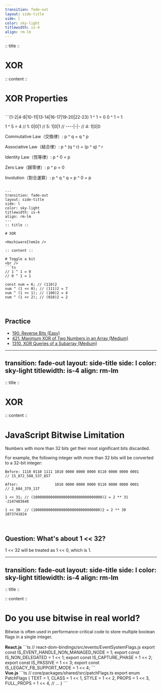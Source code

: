 ```yaml
---
transition: fade-out
layout: side-title
side: l
color: sky-light
titlewidth: is-4
align: rm-lm
---
```

:: title ::

# XOR

<HachiwareItem2e />

:: content ::

# XOR Properties
<br />
```{1-2|4-8|10-11|13-14|16-17|19-20|22-23}
1 ^ 1 = 0
0 ^ 1 = 1

1 ^ 5 = 4
// 1: 0|0|1 
// 5: 1|0|1
// ----|-|-
// 4: 1|0|0

Commutative Law（交換律）:
p ^ q = q ^ p

Associative Law（結合律）:
p ^ (q ^ r) = (p ^ q) ^ r

Identity Law（恆等律）:
p ^ 0 = p

Zero Law（歸零律）:
p ^ p = 0

Involution（對合運算）:
p ^ q ^ q = p ^ 0 = p
```

---
transition: fade-out
layout: side-title
side: l
color: sky-light
titlewidth: is-4
align: rm-lm
---
:: title ::

# XOR

<HachiwareItem2e />

:: content ::

# Toggle a bit
<br />
```ts
// 1 ^ 1 = 0
// 0 ^ 1 = 1

const num = 6; // (110)2
num ^ (1 << 0); // (111)2 = 7
num ^ (1 << 1); // (100)2 = 4
num ^ (1 << 2); // (010)2 = 2
```

<v-click>
<br />
<h2> Practice </h2>
<ul>
    <li>
        <a href="https://leetcode.com/problems/reverse-bits/" target="_blank">
            190. Reverse Bits (Easy)
        </a>
    </li>
    <li>
        <a href="https://leetcode.com/problems/maximum-xor-of-two-numbers-in-an-array" target="_blank">
            421. Maximum XOR of Two Numbers in an Array (Medium)
        </a>
    </li>
    <li>
        <a href="https://leetcode.com/problems/xor-queries-of-a-subarray" target="_blank">
            1310. XOR Queries of a Subarray (Medium)
        </a>
    </li>
</ul>
</v-click>

---
transition: fade-out
layout: side-title
side: l
color: sky-light
titlewidth: is-4
align: rm-lm
---
:: title ::

# XOR

<HachiwareItem2e />

:: content ::

# JavaScript Bitwise Limitation

Numbers with more than 32 bits get their most significant bits discarded.   

For example, the following integer with more than 32 bits will be converted to a 32-bit integer:

```{1-2|4-5|7-8|10-11}
Before: 1110 0110 1111 1010 0000 0000 0000 0110 0000 0000 0001
// 15_872_588_537_857

After:                 1010 0000 0000 0000 0110 0000 0000 0001
// 2_684_379_137

1 << 31; // (10000000000000000000000000000000)2 = 2 ** 31
-2147483648

1 << 30  // (1000000000000000000000000000000)2 = 2 ** 30
1073741824
```

<v-click>
<br />
<h2> Question: What's about 1 << 32? </h2>
</v-click>

<v-click>
1 << 32 will be treated as 1 << 0, which is 1.
</v-click>

---
transition: fade-out
layout: side-title
side: l
color: sky-light
titlewidth: is-4
align: rm-lm
---
:: title ::

<HachiwareItem2e />

:: content ::
# Do you use bitwise in real world?
<v-click>
Bitwise is often used in performance-critical code to store multiple boolean flags in a single integer.
</v-click>

<br />
<br />
<v-click>
<b>React.js</b>
```ts
// react-dom-bindings/src/events/EventSystemFlags.js
export const IS_EVENT_HANDLE_NON_MANAGED_NODE = 1;
export const IS_NON_DELEGATED = 1 << 1;
export const IS_CAPTURE_PHASE = 1 << 2;
export const IS_PASSIVE = 1 << 3;
export const IS_LEGACY_FB_SUPPORT_MODE = 1 << 4;
```
</v-click>

<v-click>
<br />
<b>Vue.js</b>
```ts
// core/packages/shared/src/patchFlags.ts
export enum PatchFlags {
  TEXT = 1,
  CLASS = 1 << 1,
  STYLE = 1 << 2,
  PROPS = 1 << 3,
  FULL_PROPS = 1 << 4,
  // ...
}
```
</v-click>